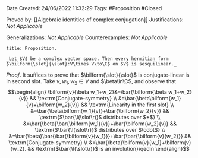 <br />
<br />

Date Created: 24/06/2022 11:32:29
Tags: #Proposition #Closed

Proved by: [[Algebraic identities of complex conjugation]]
Justifications: _Not Applicable_

Generalizations: _Not Applicable_
Counterexamples: _Not Applicable_

``` ad-Proposition
title: Proposition.

_Let $V$ be a complex vector space. Then every hermitian form $\bilform{\slot}{\slot}:V\times V\to\C$ on $V$ is sesquilinear._

```

_Proof_. It suffices to prove that $\bilform{\slot}{\slot}$ is conjugate-linear is in second slot. Take $v,w_1,w_2\in V$ and $\beta\in\C$, and observe that
$$\begin{align}
    \bilform{v}{\beta w_1+w_2}&=\bar{\bilform{\beta w_1+w_2}{v}} && \textrm{Conjugate-symmetry} \\
    &=\bar{\beta\bilform{w_1}{v}+\bilform{w_2}{v}} && \textrm{Linearity in the first slot} \\
    &=\bar{\beta\bilform{w_1}{v}}+\bar{\bilform{w_2}{v}} && \textrm{$\bar{\l(\slot\r)}$ distributes over $+$} \\
    &=\bar{\beta}\bar{\bilform{w_1}{v}}+\bar{\bilform{w_2}{v}} && \textrm{$\bar{\l(\slot\r)}$ distributes over $\cdot$} \\
    &=\bar{\beta}\bar{\bar{\bilform{v}{w_1}}}+\bar{\bar{\bilform{v}{w_2}}} && \textrm{Conjugate-symmetry} \\
    &=\bar{\beta}\bilform{v}{w_1}+\bilform{v}{w_2}. && \textrm{$\bar{\l(\slot\r)}$ is an involution}\qedin
\end{align}$$
